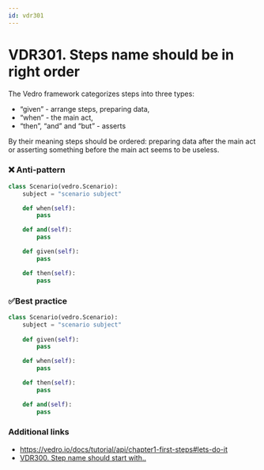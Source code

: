 ```yaml
---
id: vdr301
---
```



# VDR301. Steps name should be in right order

The Vedro framework categorizes steps into three types:

- “given” - arrange steps, preparing data,
- “when” - the main act,
- “then”, “and” and “but” - asserts

By their meaning steps should be ordered: preparing data after the main act or asserting something before the main act seems to be useless.


### ❌ Anti-pattern
```python
class Scenario(vedro.Scenario):
    subject = "scenario subject"

    def when(self):
        pass

    def and(self):
        pass

    def given(self):
        pass

    def then(self):
        pass
```


### ✅Best practice
```python
class Scenario(vedro.Scenario):
    subject = "scenario subject"
    
    def given(self):
        pass

    def when(self):
        pass

    def then(self):
        pass

    def and(self):
        pass
```


### Additional links
- https://vedro.io/docs/tutorial/api/chapter1-first-steps#lets-do-it
- [VDR300. Step name should start with..](./VDR300.md)

